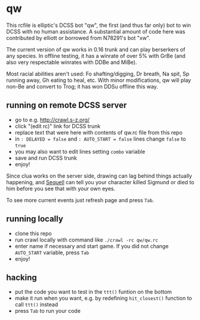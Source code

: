 # qw
This rcfile is elliptic's DCSS bot "qw", the first (and thus far only) bot
to win DCSS with no human assistance. A substantial amount of code here was
contributed by elliott or borrowed from N78291's bot "xw".

The current version of qw works in 0.16 trunk and can play berserkers of
any species. In offline testing, it has a winrate of over 5% with GrBe (and
also very respectable winrates with DDBe and MiBe).

Most racial abilities aren't used: Fo shafting/digging, Dr breath, Na spit,
Sp running away, Gh eating to heal, etc.
With minor modifications, qw will play non-Be and convert to Trog; it has
won DDSu offline this way.

## running on remote DCSS server
* go to e.g. http://crawl.s-z.org/
* click "(edit rc)" link for DCSS trunk
* replace text that were here with contents of qw.rc file from this repo
* in `: DELAYED = false` and `: AUTO_START = false` lines change `false` to `true`
* you may also want to edit lines setting `combo` variable
* save and run DCSS trunk
* enjoy!

Since clua works on the server side, drawing can lag behind things actually
happening, and [Sequell](https://github.com/greensnark/dcss_sequell) can tell you your
character killed Sigmund or died to him before you see that with your own eyes.

To see more current events just refresh page and press `Tab`.

## running locally
* clone this repo
* run crawl locally with command like `./crawl -rc qw/qw.rc`
* enter name if necessary and start game. If you did not change `AUTO_START` variable, press `Tab`
* enjoy!

## hacking
* put the code you want to test in the `ttt()` funtion on the bottom
* make it run when you want, e.g. by redefining `hit_closest()` function to call `ttt()` instead
* press `Tab` to run your code
